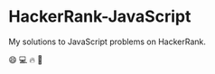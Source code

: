 # HackerRank-JavaScript
My solutions to JavaScript problems on HackerRank.

:smile: :computer: :fire: :knife:

